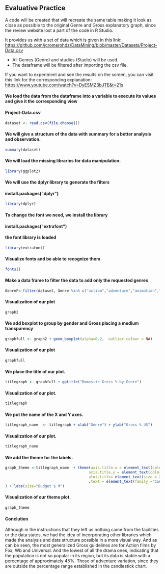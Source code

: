 ## Evaluative Practice

A code will be created that will recreate the same table making it look as close as possible to the original Genre and Gross explanatory graph, since the review website lost a part of the code in R Studio.

It provides us with a set of data which is given in this link:
https://github.com/jcromerohdz/DataMining/blob/master/Datasets/Project-Data.csv

- All Genres (Genre) and studies (Studio) will be used.
- The dataframe will be filtered after importing the csv file.

If you want to experiment and see the results on the screen, you can visit this link for the corresponding explanation:
https://www.youtube.com/watch?v=DyESMZ3bJTE&t=21s

#### We load the data from the dataframe into a variable to execute its values and give it the corresponding view
#### Project-Data.csv
```R
dataset <- read.csv(file.choose())
```

#### We will give a structure of the data with summary for a better analysis and observation.
```R
summary(dataset)
```

#### We will load the missing libraries for data manipulation.
```R
library(ggplot2)
```

#### We will use the dplyr library to generate the filters
#### install.packages("dplyr")
```R
library(dplyr)
```

#### To change the font we need, we install the library
#### install.packages("extrafont")

#### the font library is loaded
```R
library(extrafont)
```
#### Visualize fonts and be able to recognize them.
```R
fonts()
```

#### Make a data frame to filter the data to add only the requested genres
```R
GenreF<-filter(dataset, Genre %in% c("action","adventure","animation","comedy", "drama"))
```

#### Visualization of our plot
```R
graph2
```

#### We add boxplot to group by gender and Gross placing a medium transparency
```R
graphfull <- graph2 + geom_boxplot(alpha=0.2,  outlier.colour = NA)
```

#### Visualization of our plot
```R
graphfull
```

#### We place the title of our plot.
```R
titlegraph <- graphfull + ggtitle("Domestic Gross % by Genre")
```

#### Visualization of our plot.
```R
titlegraph
```

#### We put the name of the X and Y axes.
```R
titlegraph_name  <- titlegraph + xlab("Genre") + ylab("Gross % US") 
```

#### Visualization of our plot.
```R
titlegraph_name 
```

#### We add the theme for the labels.
```R
graph_theme <-titlegraph_name  + theme(axis.title.x = element_text(color = "Purple", size=14),
                                      axis.title.y = element_text(color = "Purple", size=14),
                                      plot.title= element_text(size = 20,hjust=0.5)
                                      ,text = element_text(family ="Comic Sans MS")
) + labs(size="Budget $ M")
```

#### Visualization of our theme plot.
```R
graph_theme
```

#### Conclution

Although in the instructions that they left us nothing came from the facilities or the data states, we had the idea of incorporating other libraries which made the analysis and data structure possible in a more visual way. And as can be seen, the most generalized Gross guidelines are for Action films by Fox, Wb and Universal. And the lowest of all the drama ones, indicating that the population is not so popular in its region, but its data is stable with a percentage of approximately 45%. Those of adventure variation, since they are outside the percentage range established in the candlestick chart.
